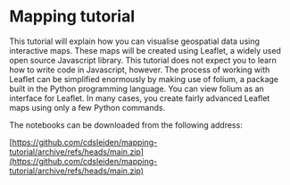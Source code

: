 # Mapping tutorial

This tutorial will explain how you can visualise geospatial data using interactive maps. These maps will be created using Leaflet, a widely used open source Javascript library. This tutorial does not expect you to learn how to write code in Javascript, however. The process of working with Leaflet can be simplified enormously by making use of folium, a package built in the Python programming language. You can view folium as an interface for Leaflet. In many cases, you create fairly advanced Leaflet maps using only a few Python commands.

The notebooks can be downloaded from the following address: 

[https://github.com/cdsleiden/mapping-tutorial/archive/refs/heads/main.zip](https://github.com/cdsleiden/mapping-tutorial/archive/refs/heads/main.zip)

```python

```
